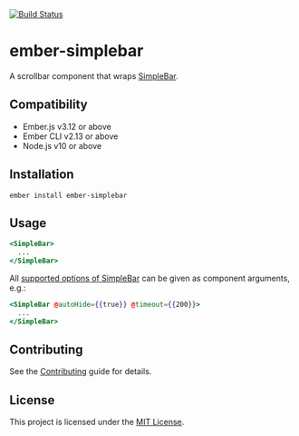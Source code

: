 <a href="http://travis-ci.com/fpauser/ember-simplebar">
  <img src="https://travis-ci.com/fpauser/ember-simplebar.svg?branch=master" alt="Build Status">
</a>

ember-simplebar
==============================================================================

A scrollbar component that wraps [SimpleBar](https://github.com/Grsmto/simplebar).



Compatibility
------------------------------------------------------------------------------

* Ember.js v3.12 or above
* Ember CLI v2.13 or above
* Node.js v10 or above


Installation
------------------------------------------------------------------------------

```
ember install ember-simplebar
```


Usage
------------------------------------------------------------------------------

```hbs
<SimpleBar>
  ...
</SimpleBar>
```

All [supported options of SimpleBar](https://github.com/Grsmto/simplebar/blob/master/packages/simplebar/README.md#options) can be given as component arguments, e.g.:

```hbs
<SimpleBar @autoHide={{true}} @timeout={{200}}>
  ...
</SimpleBar>
```


Contributing
------------------------------------------------------------------------------

See the [Contributing](CONTRIBUTING.md) guide for details.


License
------------------------------------------------------------------------------

This project is licensed under the [MIT License](LICENSE.md).

